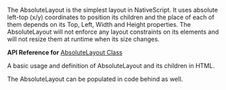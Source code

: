 The AbsoluteLayout is the simplest layout in NativeScript. It uses absolute left-top (x/y) coordinates to position its children and the place of each of them depends on its Top, Left, Width and Height properties.
The AbsoluteLayout will not enforce any layout constraints on its elements and will not resize them at runtime when its size changes. 

**API Reference for** [AbsoluteLayout Class](http://docs.nativescript.org/api-reference/modules/_ui_layouts_absolute_layout_.html)

A basic usage and definition of AbsoluteLayout and its children in HTML.
<snippet id='absolute-layout-html'/>

The AbsoluteLayout can be populated in code behind as well.
<snippet id='absolute-layout-code'/>